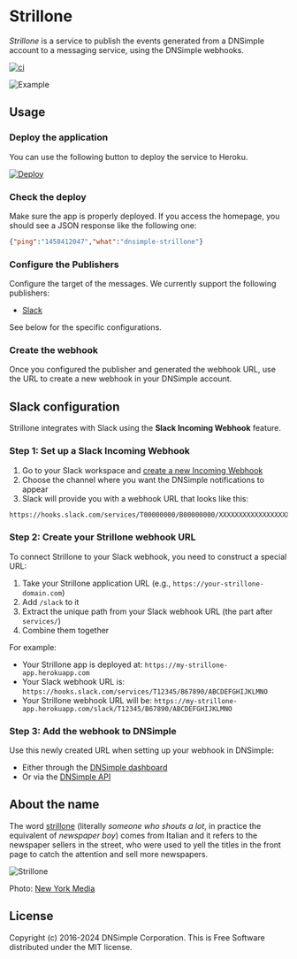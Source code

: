 # Strillone

_Strillone_ is a service to publish the events generated from a DNSimple account to a messaging service, using the DNSimple webhooks.

[![ci](https://github.com/dnsimple/strillone/actions/workflows/ci.yml/badge.svg?branch=main)](https://github.com/dnsimple/strillone/actions/workflows/ci.yml)

![Example](img-example.png)

## Usage

### Deploy the application

You can use the following button to deploy the service to Heroku.

[![Deploy](https://www.herokucdn.com/deploy/button.svg)](https://heroku.com/deploy?template=https://github.com/dnsimple/strillone)

### Check the deploy

Make sure the app is properly deployed. If you access the homepage, you should see a JSON response like the following one:

```json
{"ping":"1458412047","what":"dnsimple-strillone"}
```

### Configure the Publishers

Configure the target of the messages. We currently support the following publishers:

- [Slack](#slack-configuration)

See below for the specific configurations.

### Create the webhook

Once you configured the publisher and generated the webhook URL, use the URL to create a new webhook in your DNSimple account.

## Slack configuration

Strillone integrates with Slack using the **Slack Incoming Webhook** feature.

### Step 1: Set up a Slack Incoming Webhook

1. Go to your Slack workspace and [create a new Incoming Webhook](https://docs.slack.dev/messaging/sending-messages-using-incoming-webhooks/)
2. Choose the channel where you want the DNSimple notifications to appear
3. Slack will provide you with a webhook URL that looks like this:

```bash
https://hooks.slack.com/services/T00000000/B00000000/XXXXXXXXXXXXXXXXXXXXXXXX
```

### Step 2: Create your Strillone webhook URL

To connect Strillone to your Slack webhook, you need to construct a special URL:

1. Take your Strillone application URL (e.g., `https://your-strillone-domain.com`)
2. Add `/slack` to it
3. Extract the unique path from your Slack webhook URL (the part after `services/`)
4. Combine them together

For example:

- Your Strillone app is deployed at: `https://my-strillone-app.herokuapp.com`
- Your Slack webhook URL is: `https://hooks.slack.com/services/T12345/B67890/ABCDEFGHIJKLMNO`
- Your Strillone webhook URL will be: `https://my-strillone-app.herokuapp.com/slack/T12345/B67890/ABCDEFGHIJKLMNO`

### Step 3: Add the webhook to DNSimple

Use this newly created URL when setting up your webhook in DNSimple:
- Either through the [DNSimple dashboard](https://support.dnsimple.com/articles/webhooks/)
- Or via the [DNSimple API](https://developer.dnsimple.com/v2/webhooks/webhooks/)

## About the name

The word [strillone](https://en.wiktionary.org/wiki/strillone) (literally _someone who shouts a lot_, in practice the equivalent of _newspaper boy_) comes from Italian and it refers to the newspaper sellers in the street, who were used to yell the titles in the front page to catch the attention and sell more newspapers.

![Strillone](strillone.jpg)

Photo: [New York Media](http://nymag.com/daily/intelligencer/2013/06/fed-is-having-a-1936-moment.html)

## License

Copyright (c) 2016-2024 DNSimple Corporation. This is Free Software distributed under the MIT license.
